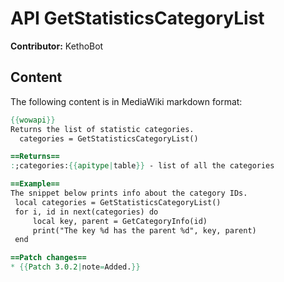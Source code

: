 # API GetStatisticsCategoryList

**Contributor:** KethoBot

## Content

The following content is in MediaWiki markdown format:

```mediawiki
{{wowapi}}
Returns the list of statistic categories.
  categories = GetStatisticsCategoryList()

==Returns==
:;categories:{{apitype|table}} - list of all the categories

==Example==
The snippet below prints info about the category IDs.
 local categories = GetStatisticsCategoryList()
 for i, id in next(categories) do
     local key, parent = GetCategoryInfo(id)
     print("The key %d has the parent %d", key, parent)
 end

==Patch changes==
* {{Patch 3.0.2|note=Added.}}
```